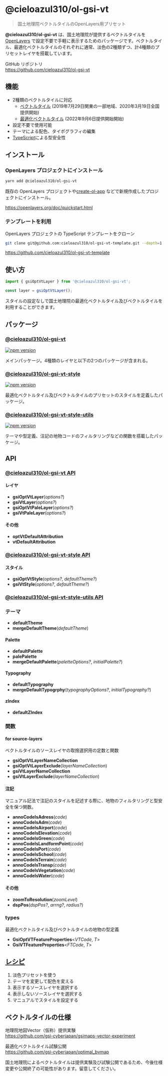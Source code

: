 # @cieloazul310/ol-gsi-vt

> 国土地理院ベクトルタイルのOpenLayers用プリセット

**@cieloazul310/ol-gsi-vt** は、国土地理院が提供するベクトルタイルを [OpenLayers] で設定不要で手軽に表示するためのパッケージです。ベクトルタイル、最適化ベクトルタイルのそれぞれに通常、淡色の2種類ずつ、計4種類のプリセットレイヤを搭載しています。

GitHub リポジトリ  
<https://github.com/cieloazul310/ol-gsi-vt>

## 機能

- 2種類のベクトルタイルに対応
  - [ベクトルタイル] (2019年7月29日関東の一部地域、2020年3月19日全国提供開始)
  - [最適化ベクトルタイル] (2022年9月6日提供開始開始)
- 設定不要で使用可能
- テーマによる配色、タイポグラフィの編集
- [TypeScript]による型安全性

## インストール

### OpenLayers プロジェクトにインストール

```sh
yarn add @cieloazul310/ol-gsi-vt
```

既存の OpenLayers プロジェクトや[create-ol-app](https://github.com/openlayers/create-ol-app) などで新規作成したプロジェクトにインストール。

<https://openlayers.org/doc/quickstart.html>

### テンプレートを利用

OpenLayers プロジェクトの TypeScript テンプレートをクローン

```sh
git clone git@github.com:cieloazul310/ol-gsi-vt-template.git --depth=1
```

<https://github.com/cieloazul310/ol-gsi-vt-template>

## 使い方

```ts
import { gsiOptVtLayer } from '@cieloazul310/ol-gsi-vt';

const layer = gsiOptVtLayer();
```

スタイルの設定なしで国土地理院の最適化ベクトルタイル及びベクトルタイルを利用することができます。

## パッケージ

### [@cieloazul310/ol-gsi-vt]

[![npm version](https://badge.fury.io/js/@cieloazul310%2Fol-gsi-vt.svg)](https://badge.fury.io/js/@cieloazul310%2Fol-gsi-vt)

メインパッケージ。4種類のレイヤと以下の2つのパッケージが含まれる。

### [@cieloazul310/ol-gsi-vt-style]

[![npm version](https://badge.fury.io/js/@cieloazul310%2Fol-gsi-vt-style.svg)](https://badge.fury.io/js/@cieloazul310%2Fol-gsi-vt-style)

最適化ベクトルタイル及びベクトルタイルのプリセットのスタイルを定義したパッケージ。

### [@cieloazul310/ol-gsi-vt-style-utils]

[![npm version](https://badge.fury.io/js/@cieloazul310%2Fol-gsi-vt-style-utils.svg)](https://badge.fury.io/js/@cieloazul310%2Fol-gsi-vt-style-utils)

テーマや型定義、注記の地物コードのフィルタリングなどの関数を搭載したパッケージ。

## API

### [@cieloazul310/ol-gsi-vt API]

#### レイヤ

- **gsiOptVtLayer**(*options?*)
- **gsiVtLayer**(*options?*)
- **gsiOptVtPaleLayer**(*options?*)
- **gsiVtPaleLayer**(*options?*)

#### その他

- **optVtDefaultAttribution**
- **vtDefaultAttribution**

### [@cieloazul310/ol-gsi-vt-style API]  

#### スタイル

- **gsiOptVtStyle**(*options?*, *defaultTheme?*)
- **gsiVtStyle**(*options?*, *defaultTheme?*)

### [@cieloazul310/ol-gsi-vt-style-utils API]

### テーマ

- **defaultTheme**
- **mergeDefaultTheme**(*defaultTheme*)

#### Palette

- **defaultPalette**
- **palePalette**
- **mergeDefaultPalette**(*paletteOptions?*, *initialPalette?*)

#### Typography

- **defaultTypography**
- **mergeDefaultTypogrphy**(*typographyOptions?*, *initialTypography?*)

#### zIndex

- **defaultZIndex**

### 関数

#### for source-layers

ベクトルタイルのソースレイヤの取捨選択用の定数と関数

- **gsiOptVtLayerNameCollection**
- **gsiOptVtLayerExclude**(*layerNameCollection*)
- **gsiVtLayerNameCollection**
- **gsiVtLayerExclude**(*layerNameCollection*)

#### 注記

マニュアル記法で注記のスタイルを記述する際に、地物のフィルタリングと型安全を保つ関数。

- **annoCodeIsAdress**(*code*)
- **annoCodeIsAdm**(*code*)
- **annoCodeIsAirport**(*code*)
- **annoCodeIsElevation**(*code*)
- **annoCodeIsGreen**(*code*)
- **annoCodeIsLandformPoint**(*code*)
- **annoCodeIsPort**(*code*)
- **annoCodeIsSchool**(*code*)
- **annoCodeIsTerrain**(*code*)
- **annoCodeIsTransp**(*code*)
- **annoCodeIsVegetation**(*code*)
- **annoCodeIsWater**(*code*)

#### その他

- **zoomToResolution**(*zoomLevel*)
- **dspPos**(*dspPos?*, *arrng?*, *radius?*)

### types

最適化ベクトルタイル及びベクトルタイルの地物の型定義

- **GsiOptVTFeatureProperties**<*VTCode*, *T*>
- **GsiVTFeatureProperties**<*FTCode*, *T*>

## [レシピ]

1. 淡色プリセットを使う
2. テーマを変更して配色を変える
3. 表示するソースレイヤを選択する
4. 表示しないソースレイヤを選択する
5. マニュアルでスタイルを設定する

## ベクトルタイルの仕様

地理院地図Vector（仮称）提供実験  
<https://github.com/gsi-cyberjapan/gsimaps-vector-experiment>

最適化ベクトルタイル試験公開  
<https://github.com/gsi-cyberjapan/optimal_bvmap>

国土地理院によるベクトルタイルは提供実験及び試験公開であるため、今後仕様変更や公開終了の可能性があります。留意してください。

[ベクトルタイル]: https://github.com/gsi-cyberjapan/gsimaps-vector-experiment "地理院地図Vector（仮称）提供実験"
[最適化ベクトルタイル]: https://github.com/gsi-cyberjapan/optimal_bvmap "最適化ベクトルタイル試験公開"
[TypeScript]: https://www.typescriptlang.org/ "TypeScript"

[OpenLayers]: https://openlayers.org/ "OpenLayers"

[@cieloazul310/ol-gsi-vt]: https://github.com/cieloazul310/ol-gsi-vt/tree/doc/packages/ol-gsi-vt
[@cieloazul310/ol-gsi-vt-style]: https://github.com/cieloazul310/ol-gsi-vt/tree/doc/packages/ol-gsi-vt-style
[@cieloazul310/ol-gsi-vt-style-utils]: https://github.com/cieloazul310/ol-gsi-vt/tree/doc/packages/ol-gsi-vt-style-utils

[@cieloazul310/ol-gsi-vt API]: ol-gsi-vt-api.md
[@cieloazul310/ol-gsi-vt-style API]: ol-gsi-vt-style-api.md
[@cieloazul310/ol-gsi-vt-style-utils API]: ol-gsi-vt-style-utils-api.md
[レシピ]: tips.md

